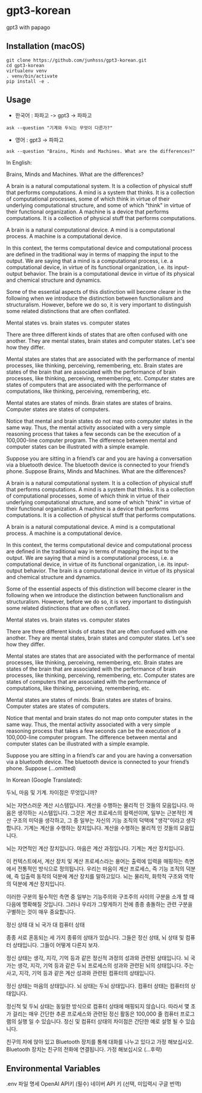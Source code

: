# gpt3-korean

gpt3 with papago

## Installation (macOS)

```shell
git clone https://github.com/junhsss/gpt3-korean.git
cd gpt3-korean
virtualenv venv
. venv/bin/activate
pip install -e .
```

## Usage

- 한국어 : 파파고 -> gpt3 -> 파파고

```shell
ask --question "기계와 두뇌는 무엇이 다른가?"
```

- 영어 : gpt3 -> 파파고

```shell
ask --question "Brains, Minds and Machines. What are the differences?"
```

In English:

Brains, Minds and Machines. What are the differences?

A brain is a natural computational system. It is a collection of physical stuff that performs computations. A mind is a system that thinks. It is a collection of computational processes, some of which think in virtue of their underlying computational structure, and some of which "think" in virtue of their functional organization. A machine is a device that performs computations. It is a collection of physical stuff that performs computations.

A brain is a natural computational device. A mind is a computational process. A machine is a computational device.

In this context, the terms computational device and computational process are defined in the traditional way in terms of mapping the input to the output. We are saying that a mind is a computational process, i.e. a computational device, in virtue of its functional organization, i.e. its input-output behavior. The brain is a computational device in virtue of its physical and chemical structure and dynamics.

Some of the essential aspects of this distinction will become clearer in the following when we introduce the distinction between functionalism and structuralism. However, before we do so, it is very important to distinguish some related distinctions that are often conflated.

Mental states vs. brain states vs. computer states

There are three different kinds of states that are often confused with one another. They are mental states, brain states and computer states. Let's see how they differ.

Mental states are states that are associated with the performance of mental processes, like thinking, perceiving, remembering, etc. Brain states are states of the brain that are associated with the performance of brain processes, like thinking, perceiving, remembering, etc. Computer states are states of computers that are associated with the performance of computations, like thinking, perceiving, remembering, etc.

Mental states are states of minds. Brain states are states of brains. Computer states are states of computers.

Notice that mental and brain states do not map onto computer states in the same way. Thus, the mental activity associated with a very simple reasoning process that takes a few seconds can be the execution of a 100,000-line computer program. The difference between mental and computer states can be illustrated with a simple example.

Suppose you are sitting in a friend’s car and you are having a conversation via a bluetooth device. The bluetooth device is connected to your friend’s phone. Suppose
Brains, Minds and Machines. What are the differences?

A brain is a natural computational system. It is a collection of physical stuff that performs computations. A mind is a system that thinks. It is a collection of computational processes, some of which think in virtue of their underlying computational structure, and some of which "think" in virtue of their functional organization. A machine is a device that performs computations. It is a collection of physical stuff that performs computations.

A brain is a natural computational device. A mind is a computational process. A machine is a computational device.

In this context, the terms computational device and computational process are defined in the traditional way in terms of mapping the input to the output. We are saying that a mind is a computational process, i.e. a computational device, in virtue of its functional organization, i.e. its input-output behavior. The brain is a computational device in virtue of its physical and chemical structure and dynamics.

Some of the essential aspects of this distinction will become clearer in the following when we introduce the distinction between functionalism and structuralism. However, before we do so, it is very important to distinguish some related distinctions that are often conflated.

Mental states vs. brain states vs. computer states

There are three different kinds of states that are often confused with one another. They are mental states, brain states and computer states. Let's see how they differ.

Mental states are states that are associated with the performance of mental processes, like thinking, perceiving, remembering, etc. Brain states are states of the brain that are associated with the performance of brain processes, like thinking, perceiving, remembering, etc. Computer states are states of computers that are associated with the performance of computations, like thinking, perceiving, remembering, etc.

Mental states are states of minds. Brain states are states of brains. Computer states are states of computers.

Notice that mental and brain states do not map onto computer states in the same way. Thus, the mental activity associated with a very simple reasoning process that takes a few seconds can be the execution of a 100,000-line computer program. The difference between mental and computer states can be illustrated with a simple example.

Suppose you are sitting in a friend’s car and you are having a conversation via a bluetooth device. The bluetooth device is connected to your friend’s phone. Suppose (...omitted)

In Korean (Google Translated):

두뇌, 마음 및 기계. 차이점은 무엇입니까?

뇌는 자연스러운 계산 시스템입니다. 계산을 수행하는 물리적 인 것들의 모음입니다. 마음은 생각하는 시스템입니다. 그것은 계산 프로세스의 컬렉션이며, 일부는 근본적인 계산 구조의 미덕을 생각하고, 그 중 일부는 자신의 기능 조직의 덕택에 "생각"이라고 생각합니다. 기계는 계산을 수행하는 장치입니다. 계산을 수행하는 물리적 인 것들의 모음입니다.

뇌는 자연적인 계산 장치입니다. 마음은 계산 과정입니다. 기계는 계산 장치입니다.

이 컨텍스트에서, 계산 장치 및 계산 프로세스라는 용어는 출력에 입력을 매핑하는 측면에서 전통적인 방식으로 정의됩니다. 우리는 마음이 계산 프로세스, 즉 기능 조직의 덕분에, 즉 입출력 동작의 덕분에 계산 장치를 말하고있다. 뇌는 물리적, 화학적 구조와 역학의 덕분에 계산 장치입니다.

이러한 구분의 필수적인 측면 중 일부는 기능주의와 구조주의 사이의 구분을 소개 할 때 다음에 명확해질 것입니다. 그러나 우리가 그렇게하기 전에 종종 충돌하는 관련 구분을 구별하는 것이 매우 중요합니다.

정신 상태 대 뇌 국가 대 컴퓨터 상태

종종 서로 혼동되는 세 가지 종류의 상태가 있습니다. 그들은 정신 상태, 뇌 상태 및 컴퓨터 상태입니다. 그들이 어떻게 다른지 보자.

정신 상태는 생각, 지각, 기억 등과 같은 정신적 과정의 성과와 관련된 상태입니다. 뇌 국가는 생각, 지각, 기억 등과 같은 두뇌 프로세스의 성과와 관련된 뇌의 상태입니다. 주는 사고, 지각, 기억 등과 같은 계산 성과와 관련된 컴퓨터의 상태입니다.

정신 상태는 마음의 상태입니다. 뇌 상태는 두뇌 상태입니다. 컴퓨터 상태는 컴퓨터의 상태입니다.

정신적 및 두뇌 상태는 동일한 방식으로 컴퓨터 상태에 매핑되지 않습니다. 따라서 몇 초가 걸리는 매우 간단한 추론 프로세스와 관련된 정신 활동은 100,000 줄 컴퓨터 프로그램의 실행 일 수 있습니다. 정신 및 컴퓨터 상태의 차이점은 간단한 예로 설명 될 수 있습니다.

친구의 차에 앉아 있고 Bluetooth 장치를 통해 대화를 나누고 있다고 가정 해보십시오. Bluetooth 장치는 친구의 전화에 연결됩니다. 가정 해보십시오 (...후략)

## Environmental Variables

.env 파일 명세
OpenAI API키 (필수)
네이버 API 키 (선택, 미입력시 구글 번역)
